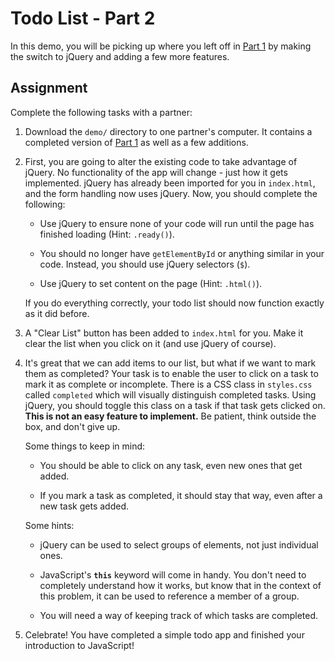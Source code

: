 # Todo List - Part 2

In this demo, you will be picking up where you left off in [Part 1](../12-2/README.md) by making the switch to jQuery
and adding a few more features.

## Assignment

Complete the following tasks with a partner:

1. Download the `demo/` directory to one partner's computer. It contains a completed version of [Part 1](../12-2/README.md)
   as well as a few additions.
   
2. First, you are going to alter the existing code to take advantage of jQuery. No functionality of the app will change - 
   just how it gets implemented. jQuery has already been imported for you in `index.html`, and the form handling now uses
   jQuery. Now, you should complete the following:
   
   * Use jQuery to ensure none of your code will run until the page has finished loading (Hint: `.ready()`).
   
   * You should no longer have `getElementById` or anything similar in your code. Instead, you should use jQuery
     selectors (`$`).
     
   * Use jQuery to set content on the page (Hint: `.html()`).
   
   If you do everything correctly, your todo list should now function exactly as it did before.
   
3. A "Clear List" button has been added to `index.html` for you. Make it clear the list when you click on it (and use
   jQuery of course).
   
4. It's great that we can add items to our list, but what if we want to mark them as completed? Your task is to enable
   the user to click on a task to mark it as complete or incomplete. There is a CSS class in `styles.css` called
   `completed` which will visually distinguish completed tasks. Using jQuery, you should toggle this class on a task if
   that task gets clicked on. **This is not an easy feature to implement.** Be patient, think outside the box, and don't
   give up.
   
   Some things to keep in mind:
   
   * You should be able to click on any task, even new ones that get added.
   
   * If you mark a task as completed, it should stay that way, even after a new task gets added.
   
   Some hints:
   
   * jQuery can be used to select groups of elements, not just individual ones.
   
   * JavaScript's **`this`** keyword will come in handy. You don't need to completely understand how it works, but
     know that in the context of this problem, it can be used to reference a member of a group.
   
   * You will need a way of keeping track of which tasks are completed.
   
5. Celebrate! You have completed a simple todo app and finished your introduction to JavaScript!